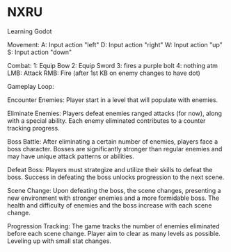 # NXRU
 Learning Godot


Movement:
    A: Input action "left"
    D: Input action "right"
    W: Input action "up"
    S: Input action "down"

Combat:
    1: Equip Bow
    2: Equip Sword
    3: fires a purple bolt
    4: nothing atm
    LMB: Attack
    RMB: Fire (after 1st KB on enemy changes to have dot)


Gameplay Loop:

   Encounter Enemies:
        Player start in a level that will populate with enemies.

   Eliminate Enemies:
        Players defeat enemies ranged attacks (for now), along with a special ability.
        Each enemy eliminated contributes to a counter tracking progress.

   Boss Battle:
        After eliminating a certain number of enemies, players face a boss character.
        Bosses are significantly stronger than regular enemies and may have unique attack patterns or abilities.

   Defeat Boss:
        Players must strategize and utilize their skills to defeat the boss.
        Success in defeating the boss unlocks progression to the next scene.

   Scene Change:
        Upon defeating the boss, the scene changes, presenting a new environment with stronger enemies and a more formidable boss.
        The health and difficulty of enemies and the boss increase with each scene change.

   Progression Tracking:
        The game tracks the number of enemies eliminated before each scene change.
        Player aim to clear as many levels as possible.
        Leveling up with small stat changes.
